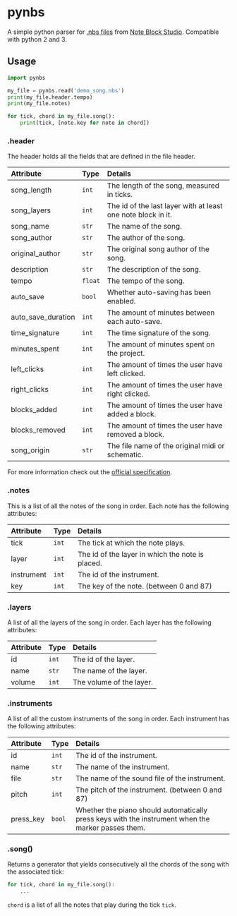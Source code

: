 

# pynbs

A simple python parser for [.nbs files](http://www.stuffbydavid.com/mcnbs/format)
from [Note Block Studio](http://www.stuffbydavid.com/mcnbs). Compatible with
python 2 and 3.


## Usage

```python
import pynbs

my_file = pynbs.read('demo_song.nbs')
print(my_file.header.tempo)
print(my_file.notes)

for tick, chord in my_file.song():
    print(tick, [note.key for note in chord])
```


### .header
The header holds all the fields that are defined in the file header.

Attribute          | Type    | Details
:------------------|:--------|:------------------------------------------------
song_length        | `int`   | The length of the song, measured in ticks.
song_layers        | `int`   | The id of the last layer with at least one note block in it.
song_name          | `str`   | The name of the song.
song_author        | `str`   | The author of the song.
original_author    | `str`   | The original song author of the song.
description        | `str`   | The description of the song.
tempo              | `float` | The tempo of the song.
auto_save          | `bool`  | Whether auto-saving has been enabled.
auto_save_duration | `int`   | The amount of minutes between each auto-save.
time_signature     | `int`   | The time signature of the song.
minutes_spent      | `int`   | The amount of minutes spent on the project.
left_clicks        | `int`   | The amount of times the user have left clicked.
right_clicks       | `int`   | The amount of times the user have right clicked.
blocks_added       | `int`   | The amount of times the user have added a block.
blocks_removed     | `int`   | The amount of times the user have removed a block.
song_origin        | `str`   | The file name of the original midi or schematic.

For more information check out the [official specification](http://www.stuffbydavid.com/mcnbs/format).


### .notes
This is a list of all the notes of the song in order. Each note has the
following attributes:

Attribute  | Type  | Details
:--------- |:------|:------------------------------------------------
tick       | `int` | The tick at which the note plays.
layer      | `int` | The id of the layer in which the note is placed.
instrument | `int` | The id of the instrument.
key        | `int` | The key of the note. (between 0 and 87)


### .layers
A list of all the layers of the song in order. Each layer has the following
attributes:

Attribute | Type  | Details
:---------|:------|:------------------------
id        | `int` | The id of the layer.
name      | `str` | The name of the layer.
volume    | `int` | The volume of the layer.


### .instruments
A list of all the custom instruments of the song in order. Each instrument has
the following attributes:

Attribute | Type   | Details
:---------|:-------|:----------------------------------------------------------
id        | `int`  | The id of the instrument.
name      | `str`  | The name of the instrument.
file      | `str`  | The name of the sound file of the instrument.
pitch     | `int`  | The pitch of the instrument. (between 0 and 87)
press_key | `bool` | Whether the piano should automatically press keys with the instrument when the marker passes them.


### .song()
Returns a generator that yields consecutively all the chords of the song with
the associated tick:

```python
for tick, chord in my_file.song():
    ...
```

`chord` is a list of all the notes that play during the tick `tick`.
